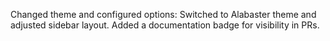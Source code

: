 Changed theme and configured options: Switched to Alabaster theme and adjusted sidebar layout. Added a documentation badge for visibility in PRs.